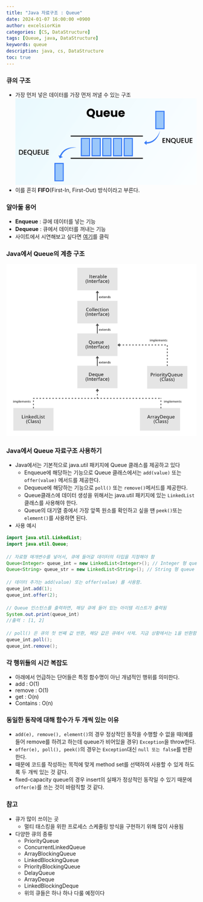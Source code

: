 ```yaml
---
title: "Java 자료구조 : Queue"
date: 2024-01-07 16:00:00 +0900
author: excelsiorKim
categories: [CS, DataStructure]
tags: [Queue, java, DataStructure]
keywords: queue
description: java, cs, DataStructure
toc: true
---
```


### 큐의 구조

- 가장 먼저 넣은 데이터를 가장 먼저 꺼낼 수 있는 구조
  ![queue](/assets/img/2024-01-07-queue/queue.png)
- 이를 흔히 **FIFO**(First-In, First-Out) 방식이라고 부른다.

### 알아둘 용어

- **Enqueue** : 큐에 데이터를 넣는 기능
- **Dequeue** : 큐에서 데이터를 꺼내는 기능
- 사이트에서 시연해보고 싶다면 [여기](https://visualgo.net/en/list)를 클릭

### Java에서 Queue의 계층 구조

![queue-hierarchy](/assets/img/2024-01-07-queue/queue-hierarchy.png)

### Java에서 Queue 자료구조 사용하기

- Java에서는 기본적으로 java.util 패키지에 Queue 클래스를 제공하고 있다
  - Enqueue에 해당하는 기능으로 Queue 클래스에서는 `add(value)` 또는 `offer(value)` 메서드를 제공한다.
  - Dequeue에 해당하는 기능으로 `poll()` 또는 `remove()`메서드를 제공한다.
  - Queue클래스에 데이터 생성을 위해서는 java.util 패키지에 있는 `LinkedList` 클래스를 사용해야 한다.
  - Queue의 대기열 중에서 가장 앞쪽 원소를 확인하고 싶을 땐 `peek()`또는 `element()`를 사용하면 된다.
- 사용 예시

```java
import java.util.LinkedList;
import java.util.Queue;

// 자료형 매개변수를 넣어서, 큐에 들어갈 데이터의 타입을 지정해야 함
Queue<Integer> queue_int = new LinkedList<Integer>(); // Integer 형 queue 선언
Queue<String> queue_str = new LinkedList<String>(); // String 형 queue 선언

// 데이터 추가는 add(value) 또는 offer(value) 를 사용함.
queue_int.add(1);
queue_int.offer(2);

// Queue 인스턴스를 출력하면, 해당 큐에 들어 있는 아이템 리스트가 출력됨
System.out.print(queue_int)
//출력 : [1, 2]

// poll() 은 큐의 첫 번째 값 반환, 해당 값은 큐에서 삭제. 지금 상황에서는 1을 반환함
queue_int.poll();
queue_int.remove();
```

### 각 행위들의 시간 복잡도

- 아래에서 언급하는 단어들은 특정 함수명이 아닌 개념적인 행위를 의미한다.
- add : O(1)
- remove : O(1)
- get : O(n)
- Contains : O(n)

### 동일한 동작에 대해 함수가 두 개씩 있는 이유

- `add(e), remove(), element()`의 경우 정상적인 동작을 수행할 수 없을 때(예를 들어 remove를 하려고 하는데 queue가 비어있을 경우) `Exception`을 throw한다.
- `offer(e), poll(), peek()`의 경우는 `Exception`대신 `null 또는 false`를 반환한다.
- 때문에 코드를 작성하는 목적에 맞게 method set를 선택하여 사용할 수 있게 하도록 두 개씩 있는 것 같다.
- fixed-capacity queue의 경우 insert의 실패가 정상적인 동작일 수 있기 때문에 `offer(e)`를 쓰는 것이 바람직할 것 같다.

### 참고

- 큐가 많이 쓰이는 곳
  - 멀티 태스킹을 위한 프로세스 스케줄링 방식을 구현하기 위해 많이 사용됨
- 다양한 큐의 종류
  - PriorityQueue
  - ConcurrentLinkedQueue
  - ArrayBlockingQueue
  - LinkedBlockingQueue
  - PriorityBlockingQueue
  - DelayQueue
  - ArrayDeque
  - LinkedBlockingDeque
  - 위의 큐들은 하나 하나 다룰 예정이다
